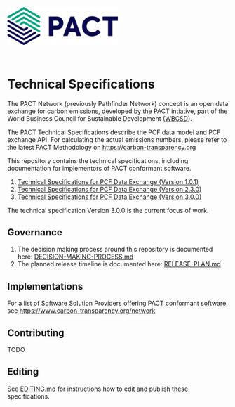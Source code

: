 <img style="width:50%;margin-bottom:30px" src="./assets/logo.svg"/>  

# Technical Specifications

The PACT Network (previously Pathfinder Network) concept is an open data exchange for carbon emissions, developed by the PACT intiative, part of  the World Business Council for Sustainable Development ([WBCSD](wbcsd.org)).

The PACT Technical Specifications describe the PCF data model and PCF exchange API. For calculating the actual  emissions numbers, please refer to the latest PACT Methodology on https://carbon-transparency.org

This repository contains the technical specifications, including documentation for implementors of PACT conformant software.

1. [Technical Specifications for PCF Data Exchange (Version 1.0.1)](spec/v1/index.bs)
2. [Technical Specifications for PCF Data Exchange (Version 2.3.0)](spec/v2/index.bs)
3. [Technical Specifications for PCF Data Exchange (Version 3.0.0)](spec/v3/index.bs)

The technical specification Version 3.0.0 is the current focus of work.

## Governance

1. The decision making process around this repository is documented here: [DECISION-MAKING-PROCESS.md](DECISION-MAKING-PROCESS.md)
2. The planned release timeline is documented here: [RELEASE-PLAN.md](RELEASE-PLAN.md)

## Implementations

For a list of Software Solution Providers offering PACT conformant software, see https://www.carbon-transparency.org/network

## Contributing

TODO

## Editing

See [EDITING.md](EDITING.md) for instructions how to edit and publish these specifications.

